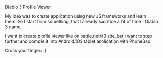 Diablo 3 Profile Viewer

My idea was to create application using new JS frameworks and learn them.
So I start from something, that I already sacrifice a lot of time - Diablo 3 game.

I want to create profile viewer like on battle.net/d3 site, but I want to step further and compile it into Android/iOS tablet application with PhoneGap.

Cross your fingers ;)


